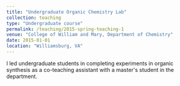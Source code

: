 ```yaml
---
title: "Undergraduate Organic Chemistry Lab"
collection: teaching
type: "Undergraduate course"
permalink: /teaching/2015-spring-teaching-1
venue: "College of William and Mary, Department of Chemistry"
date: 2015-01-01
location: "Williamsburg, VA"
---
```


I led undergraduate students in completing experiments in organic synthesis as a co-teaching assistant with a master's student in the department.